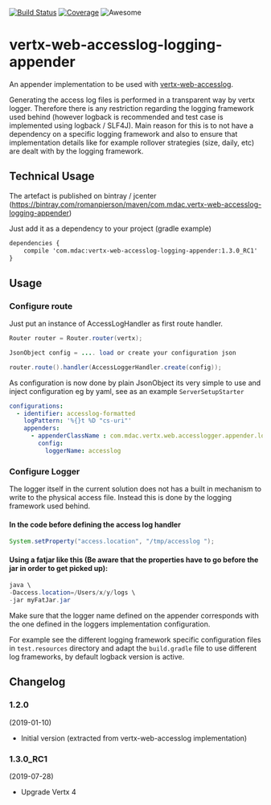 [![Build Status](https://travis-ci.org/romanpierson/vertx-web-accesslog-logging-appender.svg?branch=master)](https://travis-ci.org/romanpierson/vertx-web-accesslog-logging-appender) 
[![Coverage](https://sonarcloud.io/api/project_badges/measure?project=romanpierson_vertx-web-accesslog-logging-appender&metric=coverage)](https://sonarcloud.io/dashboard?id=romanpierson_vertx-web-accesslog-logging-appender)
![Awesome](https://cdn.rawgit.com/sindresorhus/awesome/d7305f38d29fed78fa85652e3a63e154dd8e8829/media/badge.svg)

# vertx-web-accesslog-logging-appender

An appender implementation to be used with [vertx-web-accesslog](https://github.com/romanpierson/vertx-web-accesslog).

Generating the access log files is performed in a transparent way by vertx logger. Therefore there is any restriction regarding the logging framework used behind (however logback is recommended and test case is implemented using logback / SLF4J). Main reason for this is to not have a dependency on a specific logging framework and also to ensure that implementation details like for example rollover strategies (size, daily, etc) are dealt with by the logging framework.

## Technical Usage

The artefact is published on bintray / jcenter (https://bintray.com/romanpierson/maven/com.mdac.vertx-web-accesslog-logging-appender)

Just add it as a dependency to your project (gradle example)

```xml
dependencies {
	compile 'com.mdac:vertx-web-accesslog-logging-appender:1.3.0_RC1'
}
```

## Usage

### Configure route

Just put an instance of AccessLogHandler as first route handler.

```java
Router router = Router.router(vertx);

JsonObject config = .... load or create your configuration json

router.route().handler(AccessLoggerHandler.create(config));

```

As configuration is now done by plain JsonObject its very simple to use and inject configuration eg by yaml, see as an example `ServerSetupStarter`

```yaml
configurations:
  - identifier: accesslog-formatted
    logPattern: '%{}t %D "cs-uri"'
    appenders:
      - appenderClassName : com.mdac.vertx.web.accesslogger.appender.logging.impl.LoggingAppender
        config:
          loggerName: accesslog
```


### Configure Logger

The logger itself in the current solution does not has a built in mechanism to write to the physical access file. Instead this is done by the logging framework used behind.  

#### In the code before defining the access log handler

```java
System.setProperty("access.location", "/tmp/accesslog ");
```

#### Using a fatjar like this (Be aware that the properties have to go before the jar in order to get picked up):

```java
java \
-Daccess.location=/Users/x/y/logs \
-jar myFatJar.jar 
```

Make sure that the logger name defined on the appender corresponds with the one defined in the loggers implementation configuration.

For example see the different logging framework specific configuration files in `test.resources` directory and adapt the `build.gradle` file to use different log frameworks, by default logback version is active. 

## Changelog

### 1.2.0

(2019-01-10)

* Initial version (extracted from vertx-web-accesslog implementation)

### 1.3.0_RC1

(2019-07-28)

* Upgrade Vertx 4
